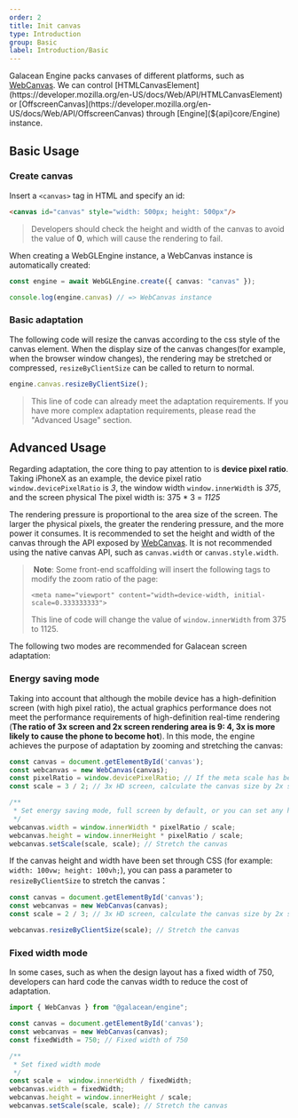 ```yaml
---
order: 2
title: Init canvas
type: Introduction
group: Basic
label: Introduction/Basic
---
```


Galacean Engine packs canvases of different platforms, such as [WebCanvas](${api}rhi-webgl/WebCanvas). We can control [HTMLCanvasElement](https://developer.mozilla.org/en-US/docs/Web/API/HTMLCanvasElement) or [OffscreenCanvas](https://developer.mozilla.org/en-US/docs/Web/API/OffscreenCanvas) through [Engine](${api}core/Engine) instance.

## Basic Usage

### Create canvas

Insert a `<canvas>` tag in HTML and specify an id:

```html
<canvas id="canvas" style="width: 500px; height: 500px"/>
```

> Developers should check the height and width of the canvas to avoid the value of **0**, which will cause the rendering to fail.

When creating a WebGLEngine instance, a WebCanvas instance is automatically created:

```typescript
const engine = await WebGLEngine.create({ canvas: "canvas" });

console.log(engine.canvas) // => WebCanvas instance
```

### Basic adaptation

The following code will resize the canvas according to the css style of the canvas element. When the display size of the canvas changes(for example, when the browser window changes), the rendering may be stretched or compressed, `resizeByClientSize` can be called to return to normal.

```typescript
engine.canvas.resizeByClientSize();
```

> This line of code can already meet the adaptation requirements. If you have more complex adaptation requirements, please read the "Advanced Usage" section.

## Advanced Usage

Regarding adaptation, the core thing to pay attention to is **device pixel ratio**. Taking iPhoneX as an example, the device pixel ratio `window.devicePixelRatio` is *3*, the window width `window.innerWidth` is *375*, and the screen physical The pixel width is: 375 * 3 = *1125*

The rendering pressure is proportional to the area size of the screen. The larger the physical pixels, the greater the rendering pressure, and the more power it consumes. It is recommended to set the height and width of the canvas through the API exposed by [WebCanvas](${api}rhi-webgl/WebCanvas). It is not recommended using the native canvas API, such as `canvas.width` or `canvas.style.width`.

>️ **Note**: Some front-end scaffolding will insert the following tags to modify the zoom ratio of the page:
>
> `<meta name="viewport" content="width=device-width, initial-scale=0.333333333">`
>
> This line of code will change the value of `window.innerWidth` from 375 to 1125.

The following two modes are recommended for Galacean screen adaptation:

### Energy saving mode

Taking into account that although the mobile device has a high-definition screen (with high pixel ratio), the actual graphics performance does not meet the performance requirements of high-definition real-time rendering (**The ratio of 3x screen and 2x screen rendering area is 9: 4, 3x is more likely to cause the phone to become hot**). In this mode, the engine achieves the purpose of adaptation by zooming and stretching the canvas:

```typescript
const canvas = document.getElementById('canvas');
const webcanvas = new WebCanvas(canvas);
const pixelRatio = window.devicePixelRatio; // If the meta scale has been set, please set it to 1
const scale = 3 / 2; // 3x HD screen, calculate the canvas size by 2x screen

/**
 * Set energy saving mode, full screen by default, or you can set any height and width by yourself
 */
webcanvas.width = window.innerWidth * pixelRatio / scale;
webcanvas.height = window.innerHeight * pixelRatio / scale;
webcanvas.setScale(scale, scale); // Stretch the canvas
```

If the canvas height and width have been set through CSS (for example: `width: 100vw; height: 100vh;`), you can pass a parameter to `resizeByClientSize` to stretch the canvas：

```typescript
const canvas = document.getElementById('canvas');
const webcanvas = new WebCanvas(canvas);
const scale = 2 / 3; // 3x HD screen, calculate the canvas size by 2x screen

webcanvas.resizeByClientSize(scale); // Stretch the canvas
```

### Fixed width mode

In some cases, such as when the design layout has a fixed width of 750, developers can hard code the canvas width to reduce the cost of adaptation.

```typescript
import { WebCanvas } from "@galacean/engine";

const canvas = document.getElementById('canvas');
const webcanvas = new WebCanvas(canvas);
const fixedWidth = 750; // Fixed width of 750

/**
 * Set fixed width mode
 */
const scale =  window.innerWidth / fixedWidth;
webcanvas.width = fixedWidth;
webcanvas.height = window.innerHeight / scale;
webcanvas.setScale(scale, scale); // Stretch the canvas
```
